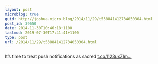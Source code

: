 ```yaml
---
layout: post
microblog: true
guid: http://joshua.micro.blog/2014/11/29/t538841412734050304.html
post_id: 39650
date: 2014-11-30T10:46:18+1100
lastmod: 2019-07-30T17:41:41+1100
type: post
url: /2014/11/29/t538841412734050304.html
---
```

It’s time to treat push notifications as sacred [t.co/l123uxZIm...](http://t.co/l123uxZIm5)

